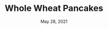 ---
title: "Whole Wheat Pancakes"
date: "May 28, 2021"
prepTime: "10 min" 
cookingTime: "20 min"
totalTime: "30 min"
topic: "Breakfast"
originalLink: "https://cookieandkate.com/whole-wheat-pancakes-recipe/"
scottRating: 5
ingredients: [
  {
    name: Skim Milk,
    amount: 1,
    metric: 240g,
    unit: cup
  },
  {
    name: Apple Cider Vinegar,
    amount: 1,
    unit: tbsp
  },
  {
    name: Baking Powder,
    amount: 1.5,
    unit: tsp
  },
  {
    name: Baking Soda,
    amount: 0.5,
    unit: tsp
  },
  {
    name: Cinnamon (ground),
    amount: 0.25,
    unit: tsp
  },
  {
    name: Egg (large),
    amount: 1,
    unit: count,
  },
  {
    name: I Can't Believe It's Not Butter (melted),
    amount: 2,
    unit: tbsp,
  },
  {
    name: Vanilla Extract,
    amount: 1,
    unit: tsp
  },
]
directions: [
  "Combine Milk and Vinegar. Whisk together until buttermilk texture.",
  "Mix together flour, baking powder, baking soda, and cinnemon.",
  "Combine the rest of the ingredients in one bowl and mix until thouroughly blended.",
  "Cook pancakes"
]

---